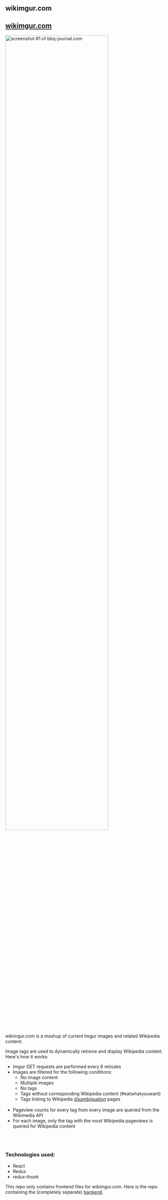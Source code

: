<h2>wikimgur.com</h2>
<h2><a href="http://wikimgur.com">wikimgur.com</a></h2>

<img src="http://bensky.io/img/portfolio/carousel/wikimgur.jpg" alt="screenshot #1 of bbq-journal.com" width="80%" >

<p>wikimgur.com is a mashup of current Imgur images and related Wikipedia content.</p> <p>Image tags are used to dynamically retreive and display Wikipedia content. Here's how it works:</p>
<ul>
  <li> Imgur GET requests are performed every 6 minutes </li>
  <li> Images are filtered for the following conditions:
    <ul>
      <li> No image content </li>
      <li> Multiple images </li>
      <li> No tags </li>
      <li> Tags without corresponding Wikipedia content (#eatwhatyouwant)</li>
      <li> Tags linking to Wikipedia <a href="https://en.wikipedia.org/wiki/Help:Disambiguation">disambiguation</a> pages</li>
    </ul>
    <br>
  <li> Pageview counts for every tag from every image are queried from the Wikimedia API </li>
  <li> For each image, only the tag with the most Wikipedia pageviews is queried for Wikipedia content</li>
</ul>
<br><br><h3>Technologies used:</h3>
<ul>
      <li> React </li>
      <li> Redux </li>
      <li> redux-thunk </li> 
</ul>


This repo only contains frontend files for wikimgur.com. Here is the repo containing the (completely separate) [backend](https://github.com/benskyio/wikimgur-backend).
